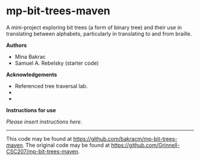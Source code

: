# mp-bit-trees-maven

A mini-project exploring bit trees (a form of binary tree) and their use in translating between alphabets, particularly in translating to and from braille.

**Authors**

* Mina Bakrac
* Samuel A. Rebelsky (starter code)

**Acknowledgements**

* Referenced tree traversal lab.
*
*

**Instructions for use**

_Please insert instructions here._

---

This code may be found at <https://github.com/bakracm/mp-bit-trees-maven>. The original code may be found at <https://github.com/Grinnell-CSC207/mp-bit-trees-maven>.
